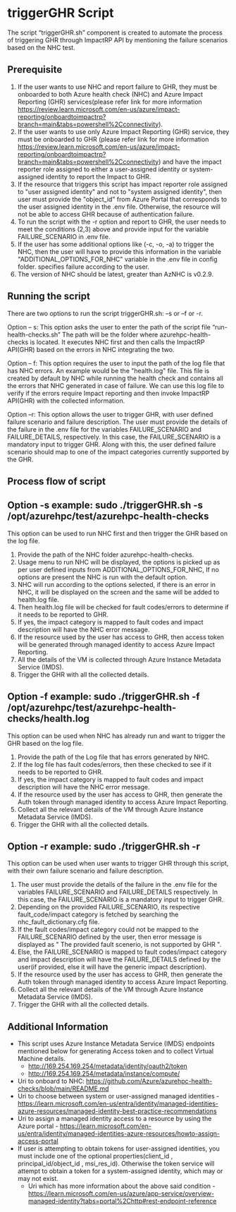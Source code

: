 # triggerGHR Script

The script “triggerGHR.sh” component is created to automate the process of triggering GHR through ImpactRP API by mentioning the failure scenarios based on the NHC test. 

## Prerequisite

1) If the user wants to use NHC and report failure to GHR, they must be onboarded to both Azure health check (NHC) and Azure Impact Reporting (GHR) services(please refer link for more information https://review.learn.microsoft.com/en-us/azure/impact-reporting/onboardtoimpactrp?branch=main&tabs=powershell%2Cconnectivity). 
2) If the user wants to use only Azure Impact Reporting (GHR) service, they must be onboarded to GHR (please refer link for more information https://review.learn.microsoft.com/en-us/azure/impact-reporting/onboardtoimpactrp?branch=main&tabs=powershell%2Cconnectivity) and have the impact reporter role assigned to either a user-assigned identity or system-assigned identity to report the Impact to GHR.  
3) If the resource that triggers this script has impact reporter role assigned to "user assigned identity" and not to "system assigned identity", then user must provide the "object_id" from Azure Portal that corresponds to the user assigned identity in the .env file. Otherwise, the resource will not be able to access GHR because of authentication failure. 
4) To run the script with the -r option and report to GHR, the user needs to meet the conditions (2,3) above and provide input for the variable FAILURE_SCENARIO in .env file.
5) If the user has some additional options like (-c, -o, -a) to trigger the NHC, then the user will have to provide this information in the variable "ADDITIONAL_OPTIONS_FOR_NHC" variable in the .env file in config folder. specifies failure according to the user. 
6) The version of NHC should be latest, greater than AzNHC is v0.2.9.

## Running the script

There are two options to run the script triggerGHR.sh: –s or –f or -r.

Option – s: This option asks the user to enter the path of the script file “run-health-checks.sh” The path will be the folder where azurehpc-health-checks is located. It executes NHC first and then calls the ImpactRP API(GHR) based on the errors in NHC integrating the two. 

Option – f: This option requires the user to input the path of the log file that has NHC errors. An example would be the "health.log" file. This file is created by default by NHC while running the health check and contains all the errors that NHC generated in case of failure. We can use this log file to verify if the errors require Impact reporting and then invoke ImpactRP API(GHR) with the collected information.

Option –r: This option allows the user to trigger GHR, with user defined failure scenario and failure description. The user must provide the details of the failure in the .env file for the variables FAILURE_SCENARIO and FAILURE_DETAILS, respectively. In this case, the FAILURE_SCENARIO is a mandatory input to trigger GHR. Along with this, the user defined failure scenario should map to one of the impact categories currently supported by the GHR.  

## Process flow of script

## Option -s example:  sudo ./triggerGHR.sh -s /opt/azurehpc/test/azurehpc-health-checks
This option can be used to run NHC first and then trigger the GHR based on the log file.

1) Provide the path of the NHC folder azurehpc-health-checks. 
2) Usage menu to run NHC will be displayed, the options is picked up as per user defined inputs from ADDITIONAL_OPTIONS_FOR_NHC, If no options are present the NHC is run with the default option.
3) NHC will run according to the options selected, if there is an error in NHC, it will be displayed on the screen and the same will be added to 
health.log file.
4) Then health.log file will be checked for fault codes/errors to determine if it needs to be reported to GHR. 
5) If yes, the impact category is mapped to fault codes and impact description will have the NHC error message. 
6) If the resource used by the user has access to GHR, then access token will be generated through managed identity to access Azure Impact Reporting. 
7) All the details of the VM is collected through Azure Instance Metadata Service (IMDS). 
8) Trigger the GHR with all the collected details. 

## Option -f example:  sudo ./triggerGHR.sh -f /opt/azurehpc/test/azurehpc-health-checks/health.log
This option can be used when NHC has already run and want to trigger the GHR based on the log file.

1) Provide the path of the Log file that has errors generated by NHC.
2) If the log file has fault codes/errors, then these checked to see if it needs to be reported to GHR.
3) If yes, the impact category is mapped to fault codes and impact description will have the NHC error message. 
4) If the resource used by the user has access to GHR, then generate the Auth token through managed identity to access Azure Impact Reporting. 
5) Collect all the relevant details of the VM through Azure Instance Metadata Service (IMDS). 
6) Trigger the GHR with all the collected details. 

## Option -r example:  sudo ./triggerGHR.sh -r
This option can be used when user wants to trigger GHR through this script, with their own failure scenario and failure description.

1) The user must provide the details of the failure in the .env file for the variables FAILURE_SCENARIO and FAILURE_DETAILS respectively. In this case, the FAILURE_SCENARIO is a mandatory input to trigger GHR.  
2) Depending on the provided FAILURE_SCENARIO, its respective fault_code/impact category is fetched by searching the nhc_fault_dictionary.cfg file. 
3) If the fault codes/impact category could not be mapped to the FAILURE_SCENARIO defined by the user, then error message is displayed as " The provided fault scenerio, is not supported by GHR ".
3) Else, the FAILURE_SCENARIO is mapped to fault codes/impact category and impact description will have the FAILURE_DETAILS defined by the user(if provided, else it will have the generic impact description). 
4) If the resource used by the user has access to GHR, then generate the Auth token through managed identity to access Azure Impact Reporting. 
5) Collect all the relevant details of the VM through Azure Instance Metadata Service (IMDS). 
6) Trigger the GHR with all the collected details. 

## Additional Information

- This script uses Azure Instance Metadata Service (IMDS) endpoints mentioned below for generating Access token and to collect Virtual Machine details. 
    - http://169.254.169.254/metadata/identity/oauth2/token  
    - http://169.254.169.254/metadata/instance/compute/
- Uri to onboard to NHC: https://github.com/Azure/azurehpc-health-checks/blob/main/README.md
- Uri to choose between system or user-assigned managed identities - https://learn.microsoft.com/en-us/entra/identity/managed-identities-azure-resources/managed-identity-best-practice-recommendations
- Uri to assign a managed identity access to a resource by using the Azure portal - https://learn.microsoft.com/en-us/entra/identity/managed-identities-azure-resources/howto-assign-access-portal
- If user is attempting to obtain tokens for user-assigned identities, you must include one of the optional properties(client_id , principal_id/object_id , msi_res_id). Otherwise the token service will attempt to obtain a token for a system-assigned identity, which may or may not exist.
    - Uri which has more information about the above said condition - https://learn.microsoft.com/en-us/azure/app-service/overview-managed-identity?tabs=portal%2Chttp#rest-endpoint-reference